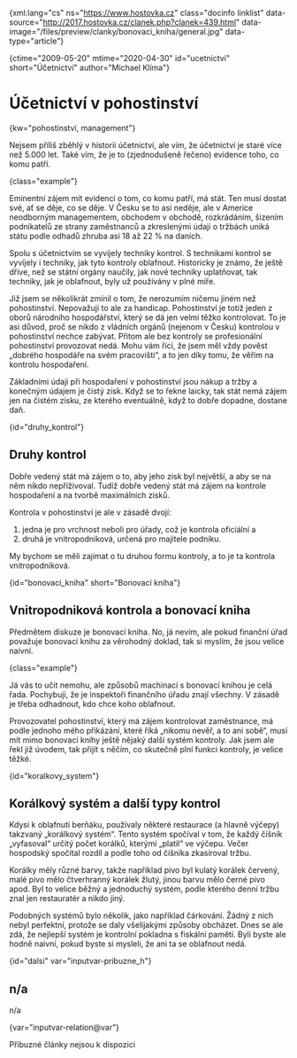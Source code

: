 
{xml:lang="cs" ns="https://www.hostovka.cz" class="docinfo linklist" data-source="http://2017.hostovka.cz/clanek.php?clanek=439.html" data-image="/files/preview/clanky/bonovaci_kniha/general.jpg" data-type="article"}

{ctime="2009-05-20" mtime="2020-04-30" id="ucetnictvi" short="Účetnictví" author="Michael Klíma"}

# Účetnictví v pohostinství

<!-- generated attribute kw by user_udpatekw.sh on 2020-05-12, do not edit -->

{kw="pohostinství, management"}

Nejsem příliš zběhlý v historii účetnictví, ale vím, že účetnictví je staré více než 5.000 let. Také vím, že je to (zjednodušeně řečeno) evidence toho, co komu patří.

{class="example"}

Eminentní zájem mít evidenci o tom, co komu patří, má stát. Ten musí dostat své, ať se děje, co se děje. V Česku se to asi neděje, ale v Americe neodborným managementem, obchodem v obchodě, rozkrádáním, šizením podnikatelů ze strany zaměstnanců a zkreslenými údaji o tržbách uniká státu podle odhadů zhruba asi 18 až 22 % na daních.

Spolu s účetnictvím se vyvíjely techniky kontrol. S technikami kontrol se vyvíjely i techniky, jak tyto kontroly oblafnout. Historicky je známo, že ještě dříve, než se státní orgány naučily, jak nové techniky uplatňovat, tak techniky, jak je oblafnout, byly už používány v plné míře.

Již jsem se několikrát zmínil o tom, že nerozumím ničemu jiném než pohostinství. Nepovažuji to ale za handicap. Pohostinství je totiž jeden z oborů národního hospodářství, který se dá jen velmi těžko kontrolovat. To je asi důvod, proč se nikdo z vládních orgánů (nejenom v Česku) kontrolou v pohostinství nechce zabývat. Přitom ale bez kontroly se profesionální pohostinství provozovat nedá. Mohu vám říci, že jsem měl vždy pověst „dobrého hospodáře na svém pracovišti“, a to jen díky tomu, že věřím na kontrolu hospodaření.

Základními údaji při hospodaření v pohostinství jsou nákup a tržby a konečným údajem je čistý zisk. Když se to řekne laicky, tak stát nemá zájem jen na čistém zisku, ze kterého eventuálně, když to dobře dopadne, dostane daň.

{id="druhy_kontrol"}

## Druhy kontrol

Dobře vedený stát má zájem o to, aby jeho zisk byl největší, a aby se na něm nikdo nepřiživoval. Tudíž dobře vedený stát má zájem na kontrole hospodaření a na tvorbě maximálních zisků.

Kontrola v pohostinství je ale v zásadě dvojí:

  1. jedna je pro vrchnost neboli pro úřady, což je kontrola oficiální a
  2. druhá je vnitropodniková, určená pro majitele podniku.

My bychom se měli zajímat o tu druhou formu kontroly, a to je ta kontrola vnitropodniková.

{id="bonovaci_kniha" short="Bonovací kniha"}

## Vnitropodniková kontrola a bonovací kniha

Předmětem diskuze je bonovací kniha. No, já nevím, ale pokud finanční úřad považuje bonovací knihu za věrohodný doklad, tak si myslím, že jsou velice naivní.

{class="example"}

Já vás to učit nemohu, ale způsobů machinací s bonovací knihou je celá řada. Pochybuji, že je inspektoři finančního úřadu znají všechny. V zásadě je třeba odhadnout, kdo chce koho oblafnout.

Provozovatel pohostinství, který má zájem kontrolovat zaměstnance, má podle jednoho mého přikázání, které říká „nikomu nevěř, a to ani sobě“, musí mít mimo bonovací knihy ještě nějaký další systém kontroly. Jak jsem ale řekl již úvodem, tak přijít s něčím, co skutečně plní funkci kontroly, je velice těžké.

{id="koralkovy_system"}

## Korálkový systém a další typy kontrol

Kdysi k oblafnutí berňáku, používaly některé restaurace (a hlavně výčepy) takzvaný „korálkový systém“. Tento systém spočíval v tom, že každý číšník „vyfasoval“ určitý počet korálků, kterými „platil“ ve výčepu. Večer hospodský spočítal rozdíl a podle toho od číšníka zkasíroval tržbu.

Korálky měly různé barvy, takže například pivo byl kulatý korálek červený, malé pivo mělo čtverhranný korálek žlutý, jinou barvu mělo černé pivo apod. Byl to velice běžný a jednoduchý systém, podle kterého denní tržbu znal jen restauratér a nikdo jiný.

Podobných systémů bylo několik, jako například čárkování. Žádný z nich nebyl perfektní, protože se daly všelijakými způsoby obcházet. Dnes se ale zdá, že nejlepší systém je kontrolní pokladna s fiskální pamětí. Byli byste ale hodně naivní, pokud byste si mysleli, že ani ta se oblafnout nedá.

{id="dalsi" var="inputvar-pribuzne_h"}

## n/a

n/a

{var="inputvar-relation@var"}

Příbuzné články nejsou k dispozici


